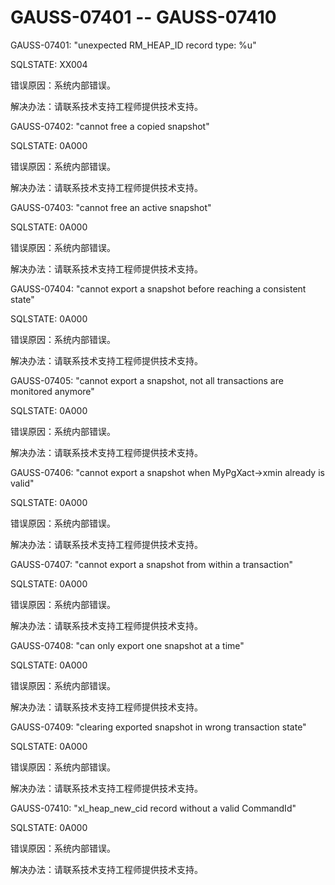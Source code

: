 # GAUSS-07401 -- GAUSS-07410

GAUSS-07401: "unexpected RM\_HEAP\_ID record type: %u"

SQLSTATE: XX004

错误原因：系统内部错误。

解决办法：请联系技术支持工程师提供技术支持。

GAUSS-07402: "cannot free a copied snapshot"

SQLSTATE: 0A000

错误原因：系统内部错误。

解决办法：请联系技术支持工程师提供技术支持。

GAUSS-07403: "cannot free an active snapshot"

SQLSTATE: 0A000

错误原因：系统内部错误。

解决办法：请联系技术支持工程师提供技术支持。

GAUSS-07404: "cannot export a snapshot before reaching a consistent state"

SQLSTATE: 0A000

错误原因：系统内部错误。

解决办法：请联系技术支持工程师提供技术支持。

GAUSS-07405: "cannot export a snapshot, not all transactions are monitored anymore"

SQLSTATE: 0A000

错误原因：系统内部错误。

解决办法：请联系技术支持工程师提供技术支持。

GAUSS-07406: "cannot export a snapshot when MyPgXact-\>xmin already is valid"

SQLSTATE: 0A000

错误原因：系统内部错误。

解决办法：请联系技术支持工程师提供技术支持。

GAUSS-07407: "cannot export a snapshot from within a transaction"

SQLSTATE: 0A000

错误原因：系统内部错误。

解决办法：请联系技术支持工程师提供技术支持。

GAUSS-07408: "can only export one snapshot at a time"

SQLSTATE: 0A000

错误原因：系统内部错误。

解决办法：请联系技术支持工程师提供技术支持。

GAUSS-07409: "clearing exported snapshot in wrong transaction state"

SQLSTATE: 0A000

错误原因：系统内部错误。

解决办法：请联系技术支持工程师提供技术支持。

GAUSS-07410: "xl\_heap\_new\_cid record without a valid CommandId"

SQLSTATE: 0A000

错误原因：系统内部错误。

解决办法：请联系技术支持工程师提供技术支持。

